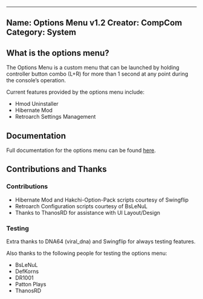 ------------------------------
Name: Options Menu v1.2
Creator: CompCom
Category: System
------------------------------
## What is the options menu?
The Options Menu is a custom menu that can be launched by holding controller button combo (L+R) for more than 1 second at any point during the console’s operation.

Current features provided by the options menu include:

 - Hmod Uninstaller
 - Hibernate Mod
 - Retroarch Settings Management

## Documentation
Full documentation for the options menu can be found [here](https://github.com/CompCom/OptionsMenu).

## Contributions and Thanks
### Contributions
- Hibernate Mod and Hakchi-Option-Pack scripts courtesy of Swingflip  
- Retroarch Configuration scripts courtesy of BsLeNuL  
- Thanks to ThanosRD for assistance with UI Layout/Design
### Testing
Extra thanks to DNA64 (viral_dna) and Swingflip for always testing features.

Also thanks to the following people for testing the options menu:

- BsLeNuL  
- DefKorns  
- DR1001  
- Patton Plays  
- ThanosRD
